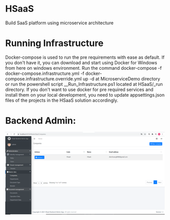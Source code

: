 # HSaaS
Build SaaS platform using microservice architecture
# Running Infrastructure
Docker-compose is used to run the pre requirements with ease as default. If you don't have it, you can download and start using Docker for Windows from here on windows environment.
Run the command docker-compose -f docker-compose.infrastructure.yml -f docker-compose.infrastructure.override.yml up -d at MicroserviceDemo directory or run the powershell script __Run_Infrastructure.ps1 located at HSaaS/_run directory.
If you don't want to use docker for pre required services and install them on your local development, you need to update appsettings.json files of the projects in the HSaaS solution accordingly.
# Backend Admin:
![Backend Admin](https://github.com/hoangnc/HSaaS/blob/main/BackendAdmin.PNG?raw=true "Backend Admin")
